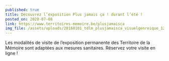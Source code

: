 ```yaml
---
published: true
title: Découvrez l’exposition Plus jamais ça ! durant l’été !
posted_on: 2020-07-08
link: https://www.territoires-memoire.be/plusjamaisca
img_file: /assets/uploads/20160101_tdlm_plusjamaisca_visuelgenreique_1240-480.jpg
---
```

Les modalités de visite de l’exposition permanente des Territoire de la Mémoire sont adaptées aux mesures sanitaires. Réservez votre visite en ligne !